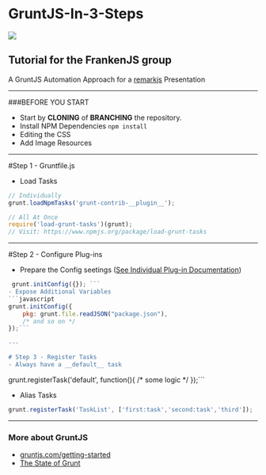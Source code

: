 GruntJS-In-3-Steps
==

![](http://www.cowglow.com/github/GruntJS-In-3-Steps/images/grunt-logo-no-wordmark.svg)


Tutorial for the FrankenJS group
--


A GruntJS Automation Approach for a [remarkjs](http://remarkjs.com/) Presentation

---

###BEFORE YOU START
- Start by __CLONING__ of __BRANCHING__ the repository.
- Install NPM Dependencies
 ``` npm install ```
- Editing the CSS
- Add Image Resources

---

#Step 1 - Gruntfile.js
- Load Tasks 
```javascript
// Individually  
grunt.loadNpmTasks('grunt-contrib-__plugin__');
```
```javascript
// All At Once
require('load-grunt-tasks')(grunt);
// Visit: https://www.npmjs.org/package/load-grunt-tasks
```

---

#Step 2 - Configure Plug-ins
- Prepare the Config seetings ([See Individual Plug-in Documentation](http://gruntjs.com/plugins))
```javascript
 grunt.initConfig({}); ```
- Expose Additional Variables
```javascript
grunt.initConfig({
    pkg: grunt.file.readJSON("package.json"),
    /* and so on */
});```

---

# Step 3 - Register Tasks
- Always have a __default__ task
```
grunt.registerTask('default', function(){
    /* some logic */
});```

- Alias Tasks
```javascript
grunt.registerTask('TaskList', ['first:task','second:task','third']);
```

---

### More about GruntJS
- [gruntjs.com/getting-started](gruntjs.com/getting-started)
- [The State of Grunt](http://cowboy.github.io/state-of-grunt-fe-summit-2014-talk/)
